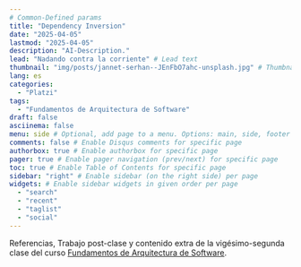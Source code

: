 ```yaml
---
# Common-Defined params
title: "Dependency Inversion"
date: "2025-04-05"
lastmod: "2025-04-05"
description: "AI-Description."
lead: "Nadando contra la corriente" # Lead text
thumbnail: "img/posts/jannet-serhan--JEnFbO7ahc-unsplash.jpg" # Thumbnail image
lang: es
categories:
  - "Platzi"
tags:
  - "Fundamentos de Arquitectura de Software"
draft: false
asciinema: false
menu: side # Optional, add page to a menu. Options: main, side, footer
comments: false # Enable Disqus comments for specific page
authorbox: true # Enable authorbox for specific page
pager: true # Enable pager navigation (prev/next) for specific page
toc: true # Enable Table of Contents for specific page
sidebar: "right" # Enable sidebar (on the right side) per page
widgets: # Enable sidebar widgets in given order per page
  - "search"
  - "recent"
  - "taglist"
  - "social"
---
```


Referencias, Trabajo post-clase y contenido extra de la vigésimo-segunda clase del curso [Fundamentos de Arquitectura de Software](https://platzi.com/). 

<!--more-->

